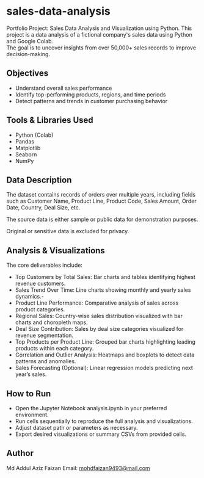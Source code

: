# sales-data-analysis
Portfolio Project: Sales Data Analysis and Visualization using Python.
This project is a data analysis of a fictional company's sales data using Python and Google Colab.  
The goal is to uncover insights from over 50,000+ sales records to improve decision-making.

## Objectives
- Understand overall sales performance
- Identify top-performing products, regions, and time periods
- Detect patterns and trends in customer purchasing behavior
## Tools & Libraries Used
- Python (Colab)
- Pandas
- Matplotlib
- Seaborn
- NumPy
## Data Description
The dataset contains records of orders over multiple years, including fields such as Customer Name, Product Line, Product Code, Sales Amount, Order Date, Country, Deal Size, etc.

The source data is either sample or public data for demonstration purposes.

Original or sensitive data is excluded for privacy.
## Analysis & Visualizations
The core deliverables include:

- Top Customers by Total Sales: Bar charts and tables identifying highest revenue customers.
- Sales Trend Over Time: Line charts showing monthly and yearly sales dynamics.-
- Product Line Performance: Comparative analysis of sales across product categories.
- Regional Sales: Country-wise sales distribution visualized with bar charts and choropleth maps.
- Deal Size Contribution: Sales by deal size categories visualized for revenue segmentation.
- Top Products per Product Line: Grouped bar charts highlighting leading products within each category.
- Correlation and Outlier Analysis: Heatmaps and boxplots to detect data patterns and anomalies.
- Sales Forecasting (Optional): Linear regression models predicting next year’s sales.
## How to Run
- Open the Jupyter Notebook analysis.ipynb in your preferred environment.
- Run cells sequentially to reproduce the full analysis and visualizations.
- Adjust dataset path or parameters as necessary.
- Export desired visualizations or summary CSVs from provided cells.

## Author
Md Addul Aziz Faizan
Email: mohdfaizan9493@mail.com
